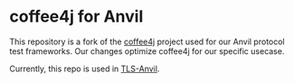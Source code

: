 # coffee4j for Anvil

This repository is a fork of the [coffee4j](https://coffee4j.github.io) project used for our Anvil protocol test frameworks. Our changes optimize coffee4j for our specific usecase.

Currently, this repo is used in [TLS-Anvil](https://tls-anvil.com).
